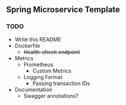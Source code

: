 ## Spring Microservice Template

### TODO
* Write this README
* Dockerfile
  * ~~Health-check endpoint~~
* Metrics
  * Prometheus
    * Custom Metrics
  * Logging Format
    * Passing transaction IDs
* Documentation
  * Swagger annotations?